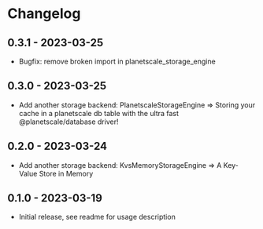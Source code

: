 # Changelog 

## 0.3.1 - 2023-03-25

- Bugfix: remove broken import in planetscale_storage_engine

## 0.3.0 - 2023-03-25

- Add another storage backend: PlanetscaleStorageEngine => Storing your cache in a planetscale db table with the ultra fast @planetscale/database driver!

## 0.2.0 - 2023-03-24 

- Add another storage backend: KvsMemoryStorageEngine => A Key-Value Store in Memory

## 0.1.0 - 2023-03-19 

- Initial release, see readme for usage description
